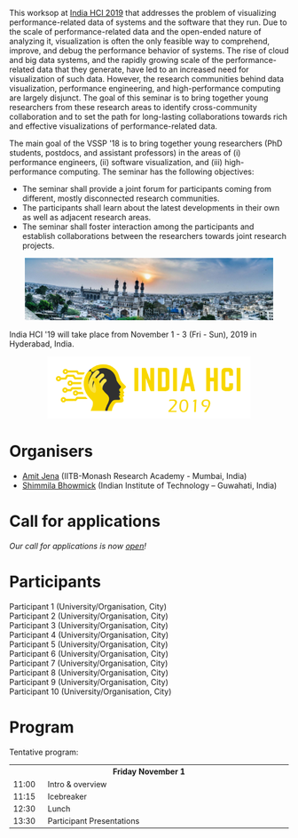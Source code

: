 This worksop at [India HCI 2019](https://www.indiahci.org/2019/) that addresses the problem of visualizing performance-related data of systems and the software that they run. Due to the scale of performance-related data and the open-ended nature of analyzing it, visualization is often the only feasible way to comprehend, improve, and debug the performance behavior of systems. The rise of cloud and big data systems, and the rapidly growing scale of the performance-related data that they generate, have led to an increased need for visualization of such data. However, the research communities behind data visualization, performance engineering, and high-performance computing are largely disjunct. The goal of this seminar is to bring together young researchers from these research areas to identify cross-community collaboration and to set the path for long-lasting collaborations towards rich and effective visualizations of performance-related data.

The main goal of the VSSP '18 is to bring together young researchers (PhD students, postdocs, and assistant professors) in the areas of (i) performance engineers, (ii) software visualization, and (iii) high-performance computing. The seminar has the following objectives:
- The seminar shall provide a joint forum for participants coming from different, mostly disconnected research communities.
- The participants shall learn about the latest developments in their own as well as adjacent research areas.
- The seminar shall foster interaction among the participants and establish collaborations between the researchers towards joint research projects.

<p style="text-align: center; widthL: 100%;">
    <img src="img/hyderabad.jpg" height="112" />
</p>

India HCI '19 will take place from November 1 - 3 (Fri - Sun), 2019 in Hyderabad, India.

<p style="text-align: center; widthL: 100%;">
  <a href="https://www.indiahci.org/2019/">
    <img src="img/logo-black-white.png" height="112" />
  </a>
</p>

# Organisers
- [Amit Jena](https://amitjenaiitbm.github.io/amitjena/) (IITB-Monash Research Academy - Mumbai, India)
- [Shimmila Bhowmick](http://embeddedinteractions.com/people.html) (Indian Institute of Technology – Guwahati, India)

# Call for applications

*Our call for applications is now [open](call.md)!*

# Participants

Participant 1 (University/Organisation, City) <br/>
Participant 2 (University/Organisation, City) <br/>
Participant 3 (University/Organisation, City) <br/>
Participant 4 (University/Organisation, City) <br/>
Participant 5 (University/Organisation, City) <br/>
Participant 6 (University/Organisation, City) <br/>
Participant 7 (University/Organisation, City) <br/>
Participant 8 (University/Organisation, City) <br/>
Participant 9 (University/Organisation, City) <br/>
Participant 10 (University/Organisation, City)

# Program

Tentative program:

<table>
<tr>
	<th colspan="2">Friday November 1</th>
</tr>
<tr>
	<td width="50">11:00</td><td width="500">Intro & overview</td>
</tr>
<tr>
	<td>11:15</td><td>Icebreaker</td>
</tr>
<tr>
	<td>12:30</td><td>Lunch</td>
</tr>
<tr>
	<td>13:30</td><td>Participant Presentations</td>
</tr>
</table>

